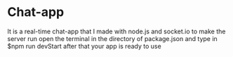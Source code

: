 # Chat-app
It is a real-time chat-app that I made with node.js and socket.io
to make the server run open the terminal in the directory of package.json and type in  $npm run devStart 
after that your app is ready to use 
